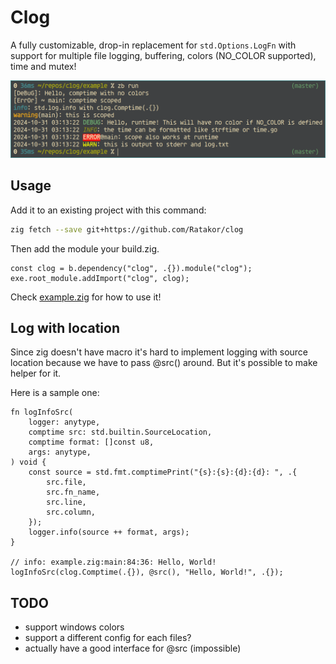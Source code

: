 # Clog

A fully customizable, drop-in replacement for `std.Options.LogFn` with support
for multiple file logging, buffering, colors (NO_COLOR supported), time and
mutex!

![](screenshot.png)

## Usage

Add it to an existing project with this command:
```sh
zig fetch --save git+https://github.com/Ratakor/clog
```
Then add the module your build.zig.
```zig
const clog = b.dependency("clog", .{}).module("clog");
exe.root_module.addImport("clog", clog);
```

Check [example.zig](example/example.zig) for how to use it!

## Log with location
Since zig doesn't have macro it's hard to implement logging with source
location because we have to pass @src() around.
But it's possible to make helper for it.

Here is a sample one:
```zig
fn logInfoSrc(
    logger: anytype,
    comptime src: std.builtin.SourceLocation,
    comptime format: []const u8,
    args: anytype,
) void {
    const source = std.fmt.comptimePrint("{s}:{s}:{d}:{d}: ", .{
        src.file,
        src.fn_name,
        src.line,
        src.column,
    });
    logger.info(source ++ format, args);
}

// info: example.zig:main:84:36: Hello, World!
logInfoSrc(clog.Comptime(.{}), @src(), "Hello, World!", .{});
```

## TODO
- support windows colors
- support a different config for each files?
- actually have a good interface for @src (impossible)

